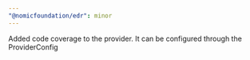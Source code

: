 ```yaml
---
"@nomicfoundation/edr": minor
---
```


Added code coverage to the provider. It can be configured through the ProviderConfig
